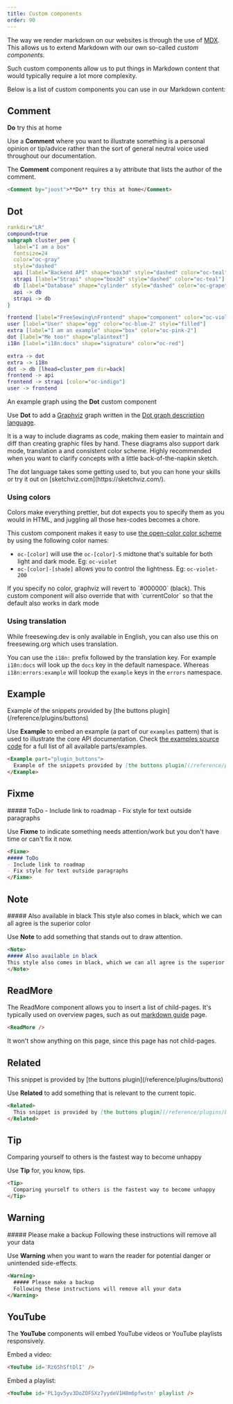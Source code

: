 ```yaml
---
title: Custom components
order: 90
---
```


The way we render markdown on our websites is through the use of [MDX](https://mdxjs.com/).\
This allows us to extend Markdown with our own so-called _custom components_.

Such custom components allow us to put things in Markdown content that would
typically require a lot more complexity.

Below is a list of custom components you can use in our Markdown content:

## Comment

<Comment by="joost">**Do** try this at home</Comment>

Use a **Comment** where you want to illustrate something is a personal opinion
or tip/advice rather than the sort of general neutral voice used throughout
our documentation.

The **Comment** component requires a `by` attribute that lists the author of the comment.

```markdown
<Comment by="joost">**Do** try this at home</Comment>
```

## Dot

<Dot>

```dot
rankdir="LR"
compound=true
subgraph cluster_pem {
  label="I am a box"
  fontsize=24
  color="oc-gray"
  style="dashed"
  api [label="Backend API" shape="box3d" style="dashed" color="oc-teal"]
  strapi [label="Strapi" shape="box3d" style="dashed" color="oc-teal"]
  db [label="Database" shape="cylinder" style="dashed" color="oc-grape"]
  api -> db
  strapi -> db
}

frontend [label="FreeSewing\nFrontend" shape="component" color="oc-violet"]
user [label="User" shape="egg" color="oc-blue-2" style="filled"]
extra [label="I am an example" shape="box" color="oc-pink-2"]
dot [label="Me too!" shape="plaintext"]
i18n [label="i18n:docs" shape="signature" color="oc-red"] 

extra -> dot
extra -> i18n
dot -> db [lhead=cluster_pem dir=back]
frontend -> api
frontend -> strapi [color="oc-indigo"]
user -> frontend

```

An example graph using the **Dot** custom component </Dot>

Use **Dot** to add a [Graphviz](https://graphviz.org/) graph written in
the [Dot graph description language](https://en.wikipedia.org/wiki/DOT_\(graph_description_language\)).

It is a way to include diagrams as code, making them easier to maintain and diff than
creating graphic files by hand. These diagrams also support dark mode, translation a and
consistent color scheme. Highly recommended when you want to clarify concepts with a little
back-of-the-napkin sketch.

<Tip>
The dot language takes some getting used to, but you can hone your skills or try it out
on [sketchviz.com](https://sketchviz.com/).
</Tip>

### Using colors

Colors make everything prettier, but dot expects you to specify them as you would in
HTML, and juggling all those hex-codes becomes a chore.

This custom component makes it easy to use [the open-color color
scheme](https://yeun.github.io/open-color/) by using the following color names:

- `oc-[color]` will use the `oc-[color]-5` midtone that's suitable for both light and
  dark mode. Eg: `oc-violet`
- `oc-[color]-[shade]` allows you to control the lightness. Eg: `oc-violet-200`

<Note>
If you specify no color, graphviz will revert to `#000000` (black). This custom
component will also override that with `currentColor` so that the default also
works in dark mode
</Note>

### Using translation

While freesewing.dev is only available in English, you can also use this on
freesewing.org which uses translation.

You can use the `i18n:` prefix followed by the translation key. For example
`i18n:docs` will look up the `docs` key in the default namespace. Whereas
`i18n:errors:example` will lookup the `example` keys in the `errors` namespace.

## Example

<Example part="plugin_buttons">
  Example of the snippets provided by [the buttons plugin](/reference/plugins/buttons)
</Example>

Use **Example** to embed an example (a part of our `examples` pattern) that is used to
illustrate the core API documentation. Check [the examples
source code](https://github.com/freesewing/freesewing/blob/develop/packages/examples/src/index.js) for
a full list of all available parts/examples.

```markdown
<Example part="plugin_buttons">
  Example of the snippets provided by [the buttons plugin](/reference/plugings/buttons)
</Example>
```

## Fixme

<Fixme>
##### ToDo
- Include link to roadmap
- Fix style for text outside paragraphs
</Fixme>

Use **Fixme** to indicate something needs attention/work but you don't have time
or can't fix it now.

```markdown
<Fixme>
##### ToDo
- Include link to roadmap
- Fix style for text outside paragraphs
</Fixme>
```

## Note

<Note>
##### Also available in black
This style also comes in black, which we can all agree is the superior color
</Note>

Use **Note** to add something that stands out to draw attention.

```markdown
<Note>
##### Also available in black
This style also comes in black, which we can all agree is the superior color
</Note>
```

## ReadMore

The ReadMore component allows you to insert a list of child-pages.
It's typically used on overview pages, such as out [markdown guide](/guides/markdown) page.

```markdown
<ReadMore />
```

It won't show anything on this page, since this page has not child-pages.

## Related

<Related>
  This snippet is provided by [the buttons plugin](/reference/plugins/buttons)
</Related>

Use **Related** to add something that is relevant to the current topic.

```markdown
<Related>
  This snippet is provided by [the buttons plugin](/reference/plugins/buttons)
</Related>
```

## Tip

<Tip>
  Comparing yourself to others is the fastest way to become unhappy
</Tip>

Use **Tip** for, you know, tips.

```markdown
<Tip>
  Comparing yourself to others is the fastest way to become unhappy
</Tip>
```

## Warning

<Warning>
  ##### Please make a backup
  Following these instructions will remove all your data
</Warning>

Use **Warning** when you want to warn the reader for potential danger or unintended side-effects.

```markdown
<Warning>
  ##### Please make a backup
  Following these instructions will remove all your data
</Warning>
```

## YouTube

The **YouTube** components will embed YouTube videos or YouTube playlists responsively.

Embed a video:

<YouTube id='Rz6ShSftDlI' />

```markdown
<YouTube id='Rz6ShSftDlI' />
```

Embed a playlist:

<YouTube id='PL1gv5yv3DoZOFSXz7yydeV1H8m6pfwstn' playlist />

```md
<YouTube id='PL1gv5yv3DoZOFSXz7yydeV1H8m6pfwstn' playlist />
```

